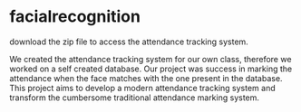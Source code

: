 # facialrecognition
download the zip file to access the attendance tracking system.

We created the attendance tracking system for our own class, therefore we worked on a self created database. Our project was success in marking the attendance when the face matches with the one present in the database.
This project aims to develop a modern attendance tracking system and transform the cumbersome traditional attendance marking system.
